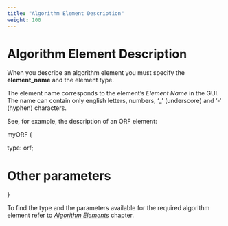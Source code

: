 ```yaml
---
title: "Algorithm Element Description"
weight: 100
---
```



# Algorithm Element Description

When you describe an algorithm element you must specify the **element\_name** and the element type.

The element name corresponds to the element’s _Element Name_ in the GUI. The name can contain only english letters, numbers, ‘\_’ (underscore) and ‘-‘ (hyphen) characters.

See, for example, the description of an ORF element:

myORF {

   type: orf;

   # Other parameters
}

To find the type and the parameters available for the required algorithm element refer to [_Algorithm Elements_](algorithm-elements.md) chapter.
